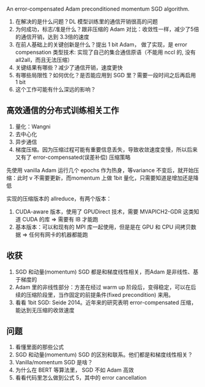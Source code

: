 An error-compensated Adam preconditioned momentum SGD  algorithm.

1. 在解决的是什么问题？DL 模型训练里的通信开销很高的问题
2. 为何成功，标志/准是什么？跟非压缩的 Adam 对比：收敛性一样，减少了5倍的通信开销，达到 3.3倍的速度
3. 在前人基础上的关键创新是什么？提出 1 bit Adam， 做了实现，是 error  compensation 类型技术: 实现了自己的集合通信原语（不能用 nccl 的, 没有 all2all，而且无法压缩）
4. 关键结果有哪些？减少了通信开销，速度更快
5. 有哪些局限性？如何优化？是否能应用到 SGD 里？需要一段时间之后再启用 1 bit
6. 这个工作可能有什么深远的影响？

## 高效通信的分布式训练相关工作
1. 量化：Wangni
2. 去中心化
3. 异步通信
4. 梯度压缩。因为压缩过程可能有重要信息丢失，导致收敛速度变慢，所以后来又有了 error-compensated(误差补偿) 压缩策略

先使用 vanilla Adam 运行几个 epochs 作为热身，等variance 不变后，就开始压缩：此时 v 不需要更新，而momentum 上做 1bit 量化，只需要知道是增加还是降低

实现的压缩版本的 allreduce，有两个版本：

1. CUDA-aware 版本，使用了 GPUDirect 技术，需要 MVAPICH2-GDR 这类知道 CUDA 的库 => 需要有 IB 才能跑
2. 基本版本：可以和现有的 MPI 库一起使用，但是是在 GPU 和 CPU 间拷贝数据 => 任何有网卡的机器都能跑
## 收获
1. SGD 和动量(momentum) SGD 都是和梯度线性相关，而Adam 是非线性、基于梯度的
2. Adam 里的非线性部分：方差在经过 warm up 阶段后，变得稳定，可以在后续的压缩阶段里，当作固定的前提条件(fixed precondition) 来用。
3. 看看 1bit SGD: Seide 2014。近年来的研究表明 error-compensated 压缩，能达到无压缩的收敛速度

## 问题
1. 看懂里面的那些公式
2. SGD 和动量(momentum) SGD 的区别和联系。他们都是和梯度线性相关？
3. Vanilla/momentum SGD 是啥？
4. 为什么在 BERT 等算法里， SGD 不如 Adam 高效
5. 看看代码里怎么做到公式 5，其中的 error cancellation
